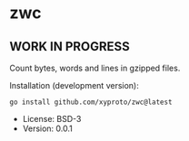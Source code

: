 # zwc

## WORK IN PROGRESS

Count bytes, words and lines in gzipped files.

Installation (development version):

    go install github.com/xyproto/zwc@latest

* License: BSD-3
* Version: 0.0.1
